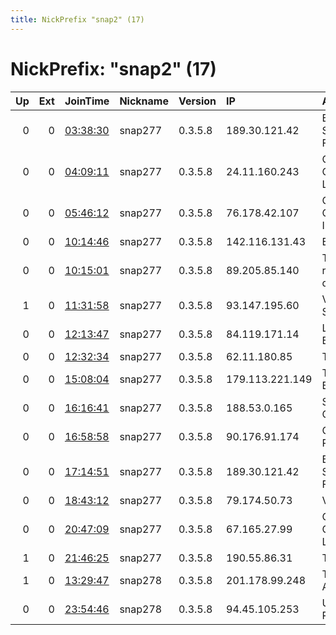 ```yaml
---
title: NickPrefix "snap2" (17)
---
```


# NickPrefix: "snap2" (17)

|   Up |   Ext | JoinTime                                                                                            | Nickname   | Version   | IP              | AS                                       | CC   |   ORp |   Dirp | OS    | Contact   |   eFamMembers |
|-----:|------:|:----------------------------------------------------------------------------------------------------|:-----------|:----------|:----------------|:-----------------------------------------|:-----|------:|-------:|:------|:----------|--------------:|
|    0 |     0 | [03:38:30](https://metrics.torproject.org/rs.html#details/2615E39EC72607DD1086A290F73CF7833D1E3026) | snap277    | 0.3.5.8   | 189.30.121.42   | Brasil Telecom S/A - Filial Distrito Fed | br   | 34287 |      0 | Linux | None      |             1 |
|    0 |     0 | [04:09:11](https://metrics.torproject.org/rs.html#details/4DA93DD81D104150F04C56215A058EA3D6B42759) | snap277    | 0.3.5.8   | 24.11.160.243   | Comcast Cable Communications, LLC        | us   | 36689 |      0 | Linux | None      |             1 |
|    0 |     0 | [05:46:12](https://metrics.torproject.org/rs.html#details/0CFC010D1C01307944FCFFB69D415902E7F89A85) | snap277    | 0.3.5.8   | 76.178.42.107   | Charter Communications Inc               | us   | 45427 |      0 | Linux | None      |             1 |
|    0 |     0 | [10:14:46](https://metrics.torproject.org/rs.html#details/C24313E9AB75DE514938BA83169A6911FD888054) | snap277    | 0.3.5.8   | 142.116.131.43  | Bell Canada                              | ca   | 35483 |      0 | Linux | None      |             1 |
|    0 |     0 | [10:15:01](https://metrics.torproject.org/rs.html#details/F41C157FC4DC0191D2CB912F618520316198C1B6) | snap277    | 0.3.5.8   | 89.205.85.140   | Trgovsko radiodifuzno drustvo kablovska  | mk   | 35149 |      0 | Linux | None      |             1 |
|    1 |     0 | [11:31:58](https://metrics.torproject.org/rs.html#details/7489B688D9B66ACCC8A4910F3228D2B215EFD5BA) | snap277    | 0.3.5.8   | 93.147.195.60   | Vodafone Italia S.p.A.                   | it   | 45307 |      0 | Linux | None      |             1 |
|    0 |     0 | [12:13:47](https://metrics.torproject.org/rs.html#details/EAE362050A2C745890443F89D3FEA3EDB809E2F5) | snap277    | 0.3.5.8   | 84.119.171.14   | Liberty Global B.V.                      | de   | 38127 |      0 | Linux | None      |             1 |
|    0 |     0 | [12:32:34](https://metrics.torproject.org/rs.html#details/CDC200BEC6C9A411A539F9DA7A7D99D8DB77E154) | snap277    | 0.3.5.8   | 62.11.180.85    | Tiscali SpA                              | it   | 38001 |      0 | Linux | None      |             1 |
|    0 |     0 | [15:08:04](https://metrics.torproject.org/rs.html#details/3DE1F9064D3F272BB44E8927B8C28F5D8F917AFD) | snap277    | 0.3.5.8   | 179.113.221.149 | TELEFu00D4NICA BRASIL S.A                | br   | 43093 |      0 | Linux | None      |             1 |
|    0 |     0 | [16:16:41](https://metrics.torproject.org/rs.html#details/300478B7BA6371303C4983B981554E3E6295CD2A) | snap277    | 0.3.5.8   | 188.53.0.165    | Saudi Telecom Company JSC                | sa   | 33903 |      0 | Linux | None      |             1 |
|    0 |     0 | [16:58:58](https://metrics.torproject.org/rs.html#details/934613D4C1DB430C794C544A3253D291441A512B) | snap277    | 0.3.5.8   | 90.176.91.174   | O2 Czech Republic, a.s.                  | cz   | 42693 |      0 | Linux | None      |             1 |
|    0 |     0 | [17:14:51](https://metrics.torproject.org/rs.html#details/D4210E880695BDCE1F75896C7B9FF92AEAAC0214) | snap277    | 0.3.5.8   | 189.30.121.42   | Brasil Telecom S/A - Filial Distrito Fed | br   | 37445 |      0 | Linux | None      |             1 |
|    0 |     0 | [18:43:12](https://metrics.torproject.org/rs.html#details/2CB6906A7A1672A6D635275CAF04C43D6B9A3AC5) | snap277    | 0.3.5.8   | 79.174.50.73    | VL-Telecom Ltd                           | ru   | 35247 |      0 | Linux | None      |             1 |
|    0 |     0 | [20:47:09](https://metrics.torproject.org/rs.html#details/7C9F5DC6E86B65EB620C202188853C37C63BA064) | snap277    | 0.3.5.8   | 67.165.27.99    | Comcast Cable Communications, LLC        | us   | 36065 |      0 | Linux | None      |             1 |
|    1 |     0 | [21:46:25](https://metrics.torproject.org/rs.html#details/C5374A06C96C25FD2ECF0D9EDA0250E2FCFDC11F) | snap277    | 0.3.5.8   | 190.55.86.31    | Telecentro S.A.                          | ar   | 39927 |      0 | Linux | None      |             1 |
|    1 |     0 | [13:29:47](https://metrics.torproject.org/rs.html#details/8D20B9FFE574520E3EBF3CD335A9538A08890CAF) | snap278    | 0.3.5.8   | 201.178.99.248  | Telefonica de Argentina                  | ar   | 41711 |      0 | Linux | None      |             1 |
|    0 |     0 | [23:54:46](https://metrics.torproject.org/rs.html#details/B064F41CCC53D0008ADB45242BC867A311FBBE9B) | snap278    | 0.3.5.8   | 94.45.105.253   | UkrNet Fastiv Region LTD                 | ua   | 40893 |      0 | Linux | None      |             1 |
